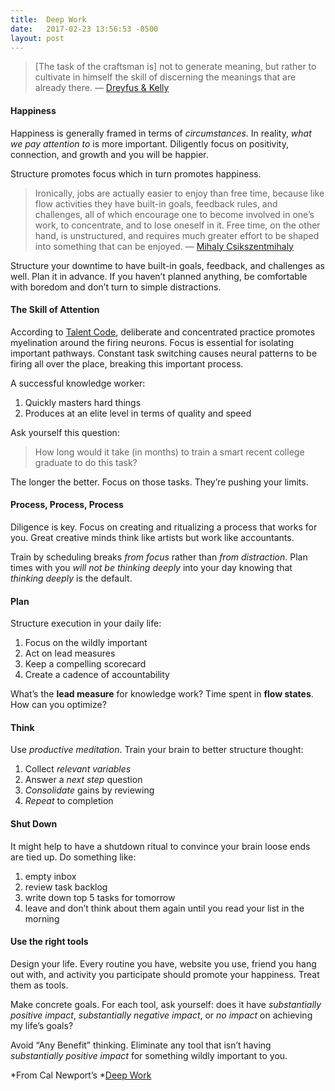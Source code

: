 ```yaml
---
title:  Deep Work
date:   2017-02-23 13:56:53 -0500
layout: post
---
```


> [The task of the craftsman is] not to generate meaning, but rather to cultivate in himself the skill of discerning the meanings that are already there. — [Dreyfus & Kelly](https://www.amazon.com/All-Things-Shining-Reading-Classics/dp/141659616X)

#### Happiness

Happiness is generally framed in terms of *circumstances*. In reality, *what we
pay attention to* is more important. Diligently focus on positivity, connection,
and growth and you will be happier.

Structure promotes focus which in turn promotes happiness.

> Ironically, jobs are actually easier to enjoy than free time, because like flow
> activities they have built-in goals, feedback rules, and challenges, all of
which encourage one to become involved in one’s work, to concentrate, and to
lose oneself in it. Free time, on the other hand, is unstructured, and requires
much greater effort to be shaped into something that can be enjoyed. — [Mihaly
Csikszentmihaly](https://www.amazon.com/Creativity-Flow-Psychology-Discovery-Invention/dp/0062283251)

Structure your downtime to have built-in goals, feedback, and challenges as
well. Plan it in advance. If you haven’t planned anything, be comfortable with
boredom and don’t turn to simple distractions.

#### The Skill of Attention


According to [Talent Code](http://thetalentcode.com/), deliberate and
concentrated practice promotes myelination around the firing neurons. Focus is
essential for isolating important pathways. Constant task switching causes
neural patterns to be firing all over the place, breaking this important
process.

A successful knowledge worker:

1.  Quickly masters hard things
1.  Produces at an elite level in terms of quality and speed

Ask yourself this question:

> How long would it take (in months) to train a smart recent college graduate to
> do this task?

The longer the better. Focus on those tasks. They’re pushing your limits.

#### Process, Process, Process

Diligence is key. Focus on creating and ritualizing a process that works for
you. Great creative minds think like artists but work like accountants.

Train by scheduling breaks *from focus* rather than *from distraction*. Plan
times with you *will not be thinking deeply* into your day knowing that
*thinking deeply* is the default.

#### Plan

Structure execution in your daily life:

1.  Focus on the wildly important
1.  Act on lead measures
1.  Keep a compelling scorecard
1.  Create a cadence of accountability

What’s the **lead measure** for knowledge work? Time spent in **flow states**.
How can you optimize?

#### Think

Use *productive meditation*. Train your brain to better structure thought:

1.  Collect *relevant variables*
1.  Answer a *next step* question
1.  *Consolidate* gains by reviewing
1.  *Repeat* to completion

#### Shut Down

It might help to have a shutdown ritual to convince your brain loose ends are
tied up. Do something like:

1.  empty inbox
1.  review task backlog
1.  write down top 5 tasks for tomorrow
1.  leave and don’t think about them again until you read your list in the morning

#### Use the right tools

Design your life. Every routine you have, website you use, friend you hang out
with, and activity you participate should promote your happiness. Treat them as
tools.

Make concrete goals. For each tool, ask yourself: does it have *substantially
positive impact*, *substantially negative impact*, or *no impact* on achieving
my life’s goals?

Avoid “Any Benefit” thinking. Eliminate any tool that isn’t having
*substantially positive impact* for something wildly important to you.

*From Cal Newport’s *[Deep Work](http://calnewport.com/books/deep-work/)

